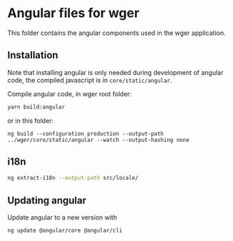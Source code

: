 # Angular files for wger

This folder contains the angular components used in the wger application.


## Installation

Note that installing angular is only needed during development of angular code,
the compiled javascript is in `core/static/angular`.

Compile angular code, in wger root folder:

```bash
yarn build:angular
```

or in this folder:

```
ng build --configuration production --output-path ../wger/core/static/angular --watch --output-hashing none
```

## i18n

```bash
ng extract-i18n --output-path src/locale/
```


## Updating angular

Update angular to a new version with

```bash
ng update @angular/core @angular/cli
```

